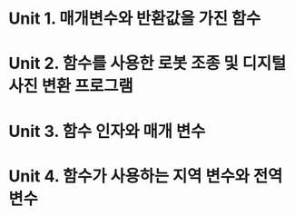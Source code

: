 # Unit 1. 매개변수와 반환값을 가진 함수





# Unit 2. 함수를 사용한 로봇 조종 및 디지털 사진 변환 프로그램



# Unit 3. 함수 인자와 매개 변수



# Unit 4. 함수가 사용하는 지역 변수와 전역 변수


